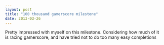 ```yaml
---
layout: post
title: "100 thousand gamerscore milestone"
date: 2013-03-26
---
```


Pretty impressed with myself on this milestone.
Considering how much of it is racing gamerscore, and have tried not to do too many easy completions